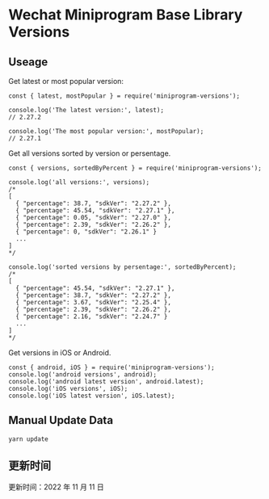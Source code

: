 
# Wechat Miniprogram Base Library Versions

## Useage

Get latest or most popular version:

```;
const { latest, mostPopular } = require('miniprogram-versions');

console.log('The latest version:', latest);
// 2.27.2

console.log('The most popular version:', mostPopular);
// 2.27.1

```

Get all versions sorted by version or persentage.

```
const { versions, sortedByPercent } = require('miniprogram-versions');

console.log('all versions:', versions);
/*
[
  { "percentage": 38.7, "sdkVer": "2.27.2" },
  { "percentage": 45.54, "sdkVer": "2.27.1" },
  { "percentage": 0.05, "sdkVer": "2.27.0" },
  { "percentage": 2.39, "sdkVer": "2.26.2" },
  { "percentage": 0, "sdkVer": "2.26.1" }
  ...
]
*/

console.log('sorted versions by persentage:', sortedByPercent);
/*
[
  { "percentage": 45.54, "sdkVer": "2.27.1" },
  { "percentage": 38.7, "sdkVer": "2.27.2" },
  { "percentage": 3.67, "sdkVer": "2.25.4" },
  { "percentage": 2.39, "sdkVer": "2.26.2" },
  { "percentage": 2.16, "sdkVer": "2.24.7" }
  ...
]
*/
```

Get versions in iOS or Android.

```
const { android, iOS } = require('miniprogram-versions');
console.log('android versions', android);
console.log('android latest version', android.latest);
console.log('iOS versions', iOS);
console.log('iOS latest version', iOS.latest);
```

## Manual Update Data

```
yarn update
```

## 更新时间

更新时间：2022 年 11 月 11 日
